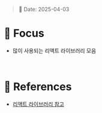 > 📅 Date: 2025-04-03

# 📌 Focus
- 많이 사용되는 리액트 라이브러리 모음
<br />

# 🔗 References
- [리액트 라이브러리 참고](https://github.com/brillout/awesome-react-components)
